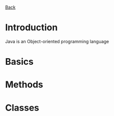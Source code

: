 [Back](./index.html)

# Introduction
Java is an Object-oriented programming language
# Basics
# Methods
# Classes
